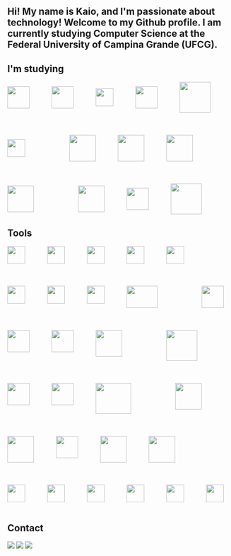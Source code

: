 ## Hi! My name is Kaio, and I'm passionate about technology! Welcome to my Github profile. I am currently studying Computer Science at the Federal University of Campina Grande (UFCG).

## I'm studying
<div style="display: flex; flex-wrap: wrap; gap: 50px; align-items: center;">
  <img src="https://cdn.jsdelivr.net/gh/devicons/devicon/icons/html5/html5-plain-wordmark.svg" height="50" width="auto"/>
  <img src="https://cdn.jsdelivr.net/gh/devicons/devicon/icons/css3/css3-original-wordmark.svg" height="50" width="auto"/>
  <img src="https://cdn.jsdelivr.net/gh/devicons/devicon/icons/javascript/javascript-original.svg" height="40" width="auto"/>
  <img src="https://cdn.jsdelivr.net/gh/devicons/devicon/icons/react/react-original-wordmark.svg" height="50" width="auto"/>
  <img src="https://cdn.jsdelivr.net/gh/devicons/devicon/icons/nextjs/nextjs-original-wordmark.svg" height="70" width="auto"/>
  <img src="https://cdn.jsdelivr.net/gh/devicons/devicon/icons/typescript/typescript-original.svg" height="40" width="auto"/>
  <br>
  <img src="https://cdn.jsdelivr.net/gh/devicons/devicon/icons/java/java-original-wordmark.svg" height="60" width="auto"/>
  <img src="https://cdn.jsdelivr.net/gh/devicons/devicon/icons/spring/spring-original-wordmark.svg" height="60" width="auto"/>
  <img src="https://cdn.jsdelivr.net/gh/devicons/devicon/icons/nestjs/nestjs-original-wordmark.svg" height="60" width="auto"/>
  <img src="https://cdn.jsdelivr.net/gh/devicons/devicon/icons/nodejs/nodejs-original-wordmark.svg" height="60" width="auto"/>
  <br>
  <img src="https://cdn.jsdelivr.net/gh/devicons/devicon/icons/python/python-original-wordmark.svg" height="60" width="auto"/>
  <img src="https://cdn.jsdelivr.net/gh/devicons/devicon/icons/django/django-plain.svg" height="50" width="auto"/>
  <img src="https://cdn.jsdelivr.net/gh/devicons/devicon/icons/flask/flask-original-wordmark.svg" height="70" width="70"/>
</div>

## Tools
<div style="display: flex; flex-wrap: wrap; gap: 50px;">
  <img src="https://cdn.jsdelivr.net/gh/devicons/devicon/icons/visualstudio/visualstudio-original.svg" width="40" height="40"/>
  <img src="https://cdn.jsdelivr.net/gh/devicons/devicon/icons/eclipse/eclipse-original.svg" width="40" height="40"/>
  <img src="https://cdn.jsdelivr.net/gh/devicons/devicon/icons/intellij/intellij-original.svg" width="40" height="40"/>
  <img src="https://cdn.jsdelivr.net/gh/devicons/devicon/icons/pycharm/pycharm-original.svg" width="40" height="40"/>
  <img src="https://cdn.jsdelivr.net/gh/devicons/devicon/icons/vim/vim-plain.svg" width="40" height="40"/>
  <br>
  <img src="https://cdn.jsdelivr.net/gh/devicons/devicon/icons/git/git-original.svg" width="40" height="40"/>
  <img src="https://cdn.jsdelivr.net/gh/devicons/devicon/icons/postman/postman-original.svg" width="40" height="40"/>
  <img src="https://cdn.jsdelivr.net/gh/devicons/devicon/icons/insomnia/insomnia-original.svg" width="40" height="40"/>
  <img src="https://cdn.jsdelivr.net/gh/devicons/devicon@latest/icons/expo/expo-original-wordmark.svg" width="70" height="50"/>
  <br>
  <img src="https://cdn.jsdelivr.net/gh/devicons/devicon/icons/postgresql/postgresql-plain-wordmark.svg" width="50" height="50"/>
  <img src="https://cdn.jsdelivr.net/gh/devicons/devicon/icons/mysql/mysql-plain-wordmark.svg" width="50" height="50"/>
  <img src="https://cdn.jsdelivr.net/gh/devicons/devicon/icons/mongodb/mongodb-plain-wordmark.svg" width="50" height="50"/>
  <img src="https://cdn.jsdelivr.net/gh/devicons/devicon@latest/icons/sqlite/sqlite-original-wordmark.svg" width="60" height="60"/>
  <br>
  <img src="https://cdn.jsdelivr.net/gh/devicons/devicon/icons/numpy/numpy-original-wordmark.svg" width="70" height="70"/>
  <img src="https://cdn.jsdelivr.net/gh/devicons/devicon@latest/icons/pandas/pandas-original-wordmark.svg" width="50" height="50"/>
  <img src="https://cdn.jsdelivr.net/gh/devicons/devicon/icons/matplotlib/matplotlib-plain.svg" width="50" height="50"/>
  <img src="https://cdn.jsdelivr.net/gh/devicons/devicon/icons/tensorflow/tensorflow-original-wordmark.svg" width="80" height="70"/>
  <br>
  <img src="https://cdn.jsdelivr.net/gh/devicons/devicon@latest/icons/opencv/opencv-original-wordmark.svg" width="60" height="60"/>
  <img src="https://cdn.jsdelivr.net/gh/devicons/devicon@latest/icons/scikitlearn/scikitlearn-original.svg" width="60" height="60"/>
  <img src="https://cdn.jsdelivr.net/gh/devicons/devicon@latest/icons/streamlit/streamlit-plain-wordmark.svg" width="50" height="50"/>
  <img src="https://cdn.jsdelivr.net/gh/devicons/devicon@latest/icons/pytorch/pytorch-plain-wordmark.svg" width="60" height="60"/>
  <img src="https://cdn.jsdelivr.net/gh/devicons/devicon@latest/icons/maven/maven-original.svg" width="60" height="60"/>
  <br>
  <img src="https://cdn.jsdelivr.net/gh/devicons/devicon/icons/poetry/poetry-original.svg" width="40" height="40"/>
  <img src="https://cdn.jsdelivr.net/gh/devicons/devicon@latest/icons/pypi/pypi-original-wordmark.svg" width="40" height="40"/>
  <img src="https://cdn.jsdelivr.net/gh/devicons/devicon@latest/icons/jupyter/jupyter-original-wordmark.svg" width="40" height="40"/>
  <img src="https://cdn.jsdelivr.net/gh/devicons/devicon/icons/googlecolab/googlecolab-original.svg" width="40" height="40"/>
  <img src="https://cdn.jsdelivr.net/gh/devicons/devicon/icons/npm/npm-original.svg" width="40" height="40"/>
  <img src="https://cdn.jsdelivr.net/gh/devicons/devicon/icons/powershell/powershell-original.svg" width="40" height="40"/>
</div>
<br>

## Contact
<div> 
  <a href = "mailto:kaiovitor0707@gmail.com"><img src="https://img.shields.io/badge/-Gmail-%23333?style=for-the-badge&logo=gmail&logoColor=white" target="_blank"></a>
  <a href="https://www.linkedin.com/in/kaio-vitor-programador" target="_blank"><img src="https://img.shields.io/badge/-LinkedIn-%230077B5?style=for-the-badge&logo=linkedin&logoColor=white" target="_blank"></a> 
   <a href="https://portf-lio-orcin.vercel.app" target="_blank"><img src="https://img.shields.io/badge/website-000000?style=for-the-badge&logo=About.me&logoColor=white" target="_blank"></a> 
</div>






